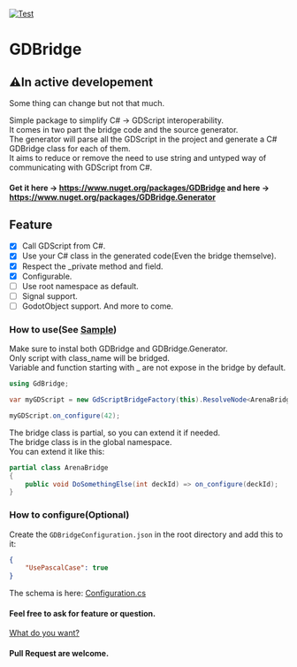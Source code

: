 [![Test](https://github.com/TheJemy191/GDBridge/actions/workflows/Test.yml/badge.svg)](https://github.com/TheJemy191/GDBridge/actions/workflows/Test.yml)
# GDBridge
## ⚠In active developement
Some thing can change but not that much.

Simple package to simplify C# -> GDScript interoperability.  
It comes in two part the bridge code and the source generator.  
The generator will parse all the GDScript in the project and generate a C# GDBridge class for each of them.  
It aims to reduce or remove the need to use string and untyped way of communicating with GDScript from C#.  

#### Get it here -> https://www.nuget.org/packages/GDBridge and here -> https://www.nuget.org/packages/GDBridge.Generator

## Feature
- [X] Call GDScript from C#.
- [X] Use your C# class in the generated code(Even the bridge themselve).
- [X] Respect the _private method and field.
- [X] Configurable.
- [ ] Use root namespace as default.
- [ ] Signal support.
- [ ] GodotObject support.
And more to come.

### How to use(See [Sample](https://github.com/TheJemy191/GDBridge/blob/main/GDBridge.Generator/GDBridge.Generator.Sample/Test.cs))

Make sure to instal both GDBridge and GDBridge.Generator.  
Only script with class_name will be bridged.  
Variable and function starting with _ are not expose in the bridge by default.

```csharp
using GdBridge;

var myGDScript = new GdScriptBridgeFactory(this).ResolveNode<ArenaBridge>(arena);

myGDScript.on_configure(42);
```

The bridge class is partial, so you can extend it if needed.  
The bridge class is in the global namespace.  
You can extend it like this:
```csharp
partial class ArenaBridge
{
    public void DoSomethingElse(int deckId) => on_configure(deckId);
}
```

### How to configure(Optional)
Create the `GDBridgeConfiguration.json` in the root directory and add this to it:
```json
{
    "UsePascalCase": true
}
```
The schema is here: [Configuration.cs](GDBridge.Generator/GDBridge.Generator/Configuration.cs)

#### Feel free to ask for feature or question.
[What do you want?](https://github.com/TheJemy191/GDBridge/discussions/1)
#### Pull Request are welcome.
